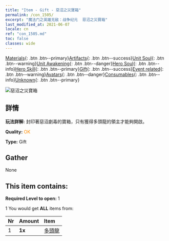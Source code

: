 ```yaml
---
title: "Item - Gift - 惡沼之災寶箱"
permalink: /con_1505/
excerpt: "魔法门之英雄无敌：战争纪元  惡沼之災寶箱"
last_modified_at: 2021-06-07
locale: cn
ref: "con_1505.md"
toc: false
classes: wide
---
```

 [Materials](/ItemsCN/){: .btn .btn--primary}[Artifacts](/ItemsCN/Artifacts/){: .btn .btn--success}[Unit Soul](/ItemsCN/UnitSoul/){: .btn .btn--warning}[Unit Awakening](/ItemsCN/UnitAwakening/){: .btn .btn--danger}[Hero Soul](/ItemsCN/HeroSoul/){: .btn .btn--info}[Hero Skill](/ItemsCN/HeroSkill/){: .btn .btn--primary}[Gift](/ItemsCN/Gift/){: .btn .btn--success}[Event related](/ItemsCN/Events/){: .btn .btn--warning}[Avatars](/ItemsCN/Avatars/){: .btn .btn--danger}[Consumables](/ItemsCN/Consumables/){: .btn .btn--info}[Unknown](/ItemsCN/Unknown/){: .btn .btn--primary}

 ![惡沼之災寶箱](/images/t/i_907119.png)

## 詳情
 **玩法詳解:** 封印著惡沼劇毒的寶箱，只有獲得多頭龍的領主才能夠開啟。

 **Quality:** <span style="color: #FF8C00">OK</span>

 **Type:** Gift

## Gather

  None

## This item contains:

 **Required Level to open:** 1

 1 You would get **ALL** items  from:

  | Nr | Amount |     Item    |
  |:---|:-------|:------------|
  | 1 |  **1x** | [多頭龍](/cn/Items/unt_259/) |  | 
